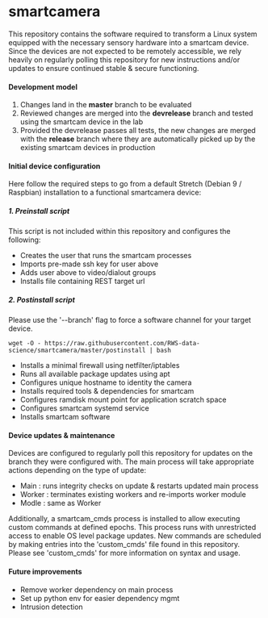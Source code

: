 # smartcamera

This repository contains the software required to transform a Linux system equipped with the necessary sensory hardware into a smartcam device. Since the devices are not expected to be remotely accessible, we rely heavily on regularly polling this repository for new instructions and/or updates to ensure continued stable & secure functioning. 

#### Development model

1. Changes land in the **master** branch to be evaluated
2. Reviewed changes are merged into the **devrelease** branch and tested using the smartcam device in the lab
3. Provided the devrelease passes all tests, the new changes are merged with the **release** branch where they are automatically picked up by the existing smartcam devices in production

#### Initial device configuration

Here follow the required steps to go from a default Stretch (Debian 9 / Raspbian) installation to a functional smartcamera device:

##### 1. Preinstall script

This script is not included within this repository and configures the following:

* Creates the user that runs the smartcam processes
* Imports pre-made ssh key for user above
* Adds user above to video/dialout groups
* Installs file containing REST target url

##### 2. Postinstall script

Please use the '--branch' flag to force a software channel for your target device. 

`wget -O - https://raw.githubusercontent.com/RWS-data-science/smartcamera/master/postinstall | bash `

* Installs a minimal firewall using netfilter/iptables
* Runs all available package updates using apt
* Configures unique hostname to identity the camera
* Installs required tools & dependencies for smartcam
* Configures ramdisk mount point for application scratch space
* Configures smartcam systemd service
* Installs smartcam software

#### Device updates & maintenance

Devices are configured to regularly poll this repository for updates on the branch they were configured with. The main process will take appropriate actions depending on the type of update:

- Main : runs integrity checks on update & restarts updated main process
- Worker : terminates existing workers and re-imports worker module 
- Modle : same as Worker

Additionally, a smartcam_cmds process is installed to allow executing custom commands at defined epochs. This process runs with unrestricted access to enable OS level package updates. New commands are scheduled by making entries into the 'custom_cmds' file found in this repository. Please see 'custom_cmds' for more information on syntax and usage. 

#### Future improvements

* Remove worker dependency on main process
* Set up python env for easier dependency mgmt
* Intrusion detection 
